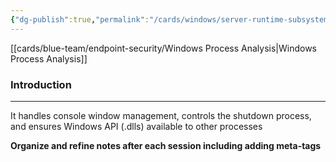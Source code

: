 ```yaml
---
{"dg-publish":true,"permalink":"/cards/windows/server-runtime-subsystem-csrss-exe/"}
---
```


[[cards/blue-team/endpoint-security/Windows Process Analysis\|Windows Process Analysis]]
### Introduction
---
It handles console window management, controls the shutdown process, and ensures Windows API (.dlls) available to other processes



**Organize and refine notes after each session including adding meta-tags**

